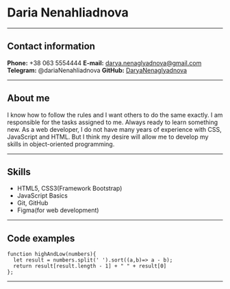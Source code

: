 # Daria Nenahliadnova
--- 

## Contact information

**Phone:** +38 063 5554444
**E-mail:** darya.nenaglyadnova@gmail.com
**Telegram:** @dariaNenahliadnova
**GitHub:** [DaryaNenaglyadnova](адрес "https://github.com/DaryaNenaglyadnova")

---

## About me

<p>I know how to follow the rules and I want others to
do the same
 exactly.  I am responsible for the tasks
assigned to me.  Always
ready to learn something new.
As a web developer, I do not have many
years of experience with CSS, JavaScript
and HTML. But I think my desire will allow
me to develop my skills in object-oriented
programming.</p>

---

## Skills

* HTML5, CSS3(Framework Bootstrap)
* JavaScript Basics
* Git, GitHub
* Figma(for web development)

---

## Code examples

```
function highAndLow(numbers){
  let result = numbers.split(' ').sort((a,b)=> a - b);
  return result[result.length - 1] + " " + result[0]
};
```

---



